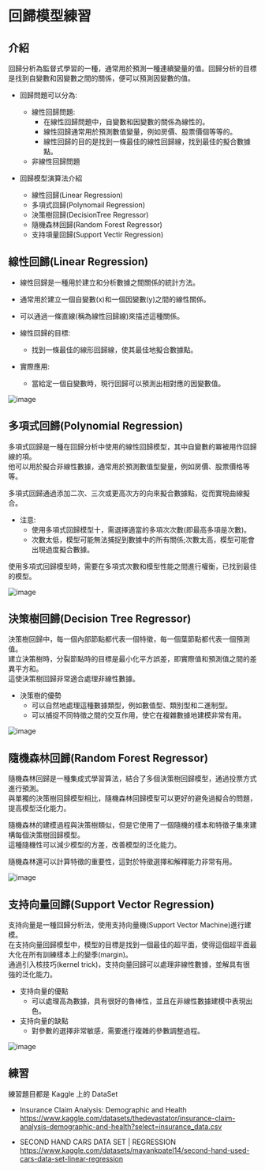 # 回歸模型練習

## 介紹

回歸分析為監督式學習的一種，通常用於預測一種連續變量的值。回歸分析的目標是找到自變數和因變數之間的關係，便可以預測因變數的值。

- 回歸問題可以分為:

  - 線性回歸問題:
    - 在線性回歸問題中，自變數和因變數的關係為線性的。<br>
    - 線性回歸通常用於預測數值變量，例如房價、股票價個等等的。<br>
    - 線性回歸的目的是找到一條最佳的線性回歸線，找到最佳的擬合數據點。
  - 非線性回歸問題

- 回歸模型演算法介紹
  - 線性回歸(Linear Regression)
  - 多項式回歸(Polynomail Regression)
  - 決策樹回歸(DecisionTree Regressor)
  - 隨機森林回歸(Random Forest Regressor)
  - 支持項量回歸(Support Vectir Regression)

## 線性回歸(Linear Regression)

- 線性回歸是一種用於建立和分析數據之間關係的統計方法。
- 通常用於建立一個自變數(x)和一個因變數(y)之間的線性關係。
- 可以通過一條直線(稱為線性回歸線)來描述這種關係。

- 線性回歸的目標:

  - 找到一條最佳的線形回歸線，使其最佳地擬合數據點。

- 實際應用:
  - 當給定一個自變數時，現行回歸可以預測出相對應的因變數值。

![image](https://github.com/kaiser7410/ML-DL/blob/main/img/%E7%B7%9A%E6%80%A7.png)

## 多項式回歸(Polynomial Regression)

多項式回歸是一種在回歸分析中使用的線性回歸模型，其中自變數的冪被用作回歸線的項。<br>
他可以用於擬合非線性數據，通常用於預測數值型變量，例如房價、股票價格等等。

多項式回歸通過添加二次、三次或更高次方的向來擬合數據點，從而實現曲線擬合。

- 注意:
  - 使用多項式回歸模型十，需選擇適當的多項次次數(即最高多項是次數)。
  - 次數太低，模型可能無法捕捉到數據中的所有關係;次數太高，模型可能會出現過度擬合數據。

使用多項式回歸模型時，需要在多項式次數和模型性能之間進行權衡，已找到最佳的模型。

![image](https://github.com/kaiser7410/ML-DL/blob/main/img/%E5%A4%9A%E9%A0%85%E5%BC%8F.png)

## 決策樹回歸(Decision Tree Regressor)

決策樹回歸中，每一個內部節點都代表一個特徵，每一個葉節點都代表一個預測值。<br>
建立決策樹時，分裂節點時的目標是最小化平方誤差，即實際值和預測值之間的差異平方和。<br>
這使決策樹回歸非常適合處理非線性數據。

- 決策樹的優勢
  - 可以自然地處理這種數據類型，例如數值型、類別型和二進制型。
  - 可以捕捉不同特徵之間的交互作用，使它在複雜數據地建模非常有用。

![image](https://github.com/kaiser7410/ML-DL/blob/main/img/%E6%B1%BA%E7%AD%96%E6%A8%B9.png)

## 隨機森林回歸(Random Forest Regressor)

隨機森林回歸是一種集成式學習算法，結合了多個決策樹回歸模型，通過投票方式進行預測。<br>
與單獨的決策樹回歸模型相比，隨機森林回歸模型可以更好的避免過擬合的問題，提高模型泛化能力。

隨機森林的建模過程與決策樹類似，但是它使用了一個隨機的樣本和特徵子集來建構每個決策樹回歸模型。<br>
這種隨機性可以減少模型的方差，改善模型的泛化能力。

隨機森林還可以計算特徵的重要性，這對於特徵選擇和解釋能力非常有用。

![image](https://github.com/kaiser7410/ML-DL/blob/main/img/%E9%9A%A8%E6%A9%9F%E6%A3%AE%E6%9E%97.png)

## 支持向量回歸(Support Vector Regression)

支持向量是一種回歸分析法，使用支持向量機(Support Vector Machine)進行建模。<br>
在支持向量回歸模型中，模型的目標是找到一個最佳的超平面，使得這個超平面最大化在所有訓練樣本上的變季(margin)。<br>
通過引入核技巧(kernel trick)，支持向量回歸可以處理非線性數據，並解具有很強的泛化能力。

- 支持向量的優點
  - 可以處理高為數據，具有很好的魯棒性，並且在非線性數據建模中表現出色。
- 支持向量的缺點
  - 對參數的選擇非常敏感，需要進行複雜的參數調整過程。

![image](https://github.com/kaiser7410/ML-DL/blob/main/img/%E6%94%AF%E6%8C%81%E5%90%91%E9%87%8F.png)

## 練習

練習題目都是 Kaggle 上的 DataSet

- Insurance Claim Analysis: Demographic and Health<br>
  https://www.kaggle.com/datasets/thedevastator/insurance-claim-analysis-demographic-and-health?select=insurance_data.csv

- SECOND HAND CARS DATA SET | REGRESSION<br>
  https://www.kaggle.com/datasets/mayankpatel14/second-hand-used-cars-data-set-linear-regression
